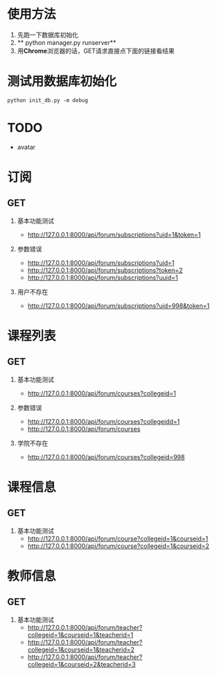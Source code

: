 # 使用方法
1. 先跑一下数据库初始化
2. ** python manager.py runserver**
3. 用**Chrome**浏览器的话，GET请求直接点下面的链接看结果

# 测试用数据库初始化

```
python init_db.py -m debug
```

# TODO
* avatar


# 订阅

## GET

1. 基本功能测试
	* http://127.0.0.1:8000/api/forum/subscriptions?uid=1&token=1
2. 参数错误
	* http://127.0.0.1:8000/api/forum/subscriptions?uid=1
	* http://127.0.0.1:8000/api/forum/subscriptions?token=2
	* http://127.0.0.1:8000/api/forum/subscriptions?uuid=1
	
3. 用户不存在
	* http://127.0.0.1:8000/api/forum/subscriptions?uid=998&token=1

# 课程列表

## GET

1. 基本功能测试
	* http://127.0.0.1:8000/api/forum/courses?collegeid=1
	
2. 参数错误
	* http://127.0.0.1:8000/api/forum/courses?collegeidd=1
	* http://127.0.0.1:8000/api/forum/courses
	
3. 学院不存在
	* http://127.0.0.1:8000/api/forum/courses?collegeid=998

# 课程信息

## GET
1. 基本功能测试
	* http://127.0.0.1:8000/api/forum/course?collegeid=1&courseid=1
	* http://127.0.0.1:8000/api/forum/course?collegeid=1&courseid=2

# 教师信息

## GET
1. 基本功能测试
	* http://127.0.0.1:8000/api/forum/teacher?collegeid=1&courseid=1&teacherid=1
	* http://127.0.0.1:8000/api/forum/teacher?collegeid=1&courseid=1&teacherid=2
	* http://127.0.0.1:8000/api/forum/teacher?collegeid=1&courseid=2&teacherid=3
